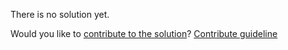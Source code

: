 
There is no solution yet.

Would you like to [contribute to the solution](https://github.com/BFEdev/BFE.dev-solutions/blob/main/question/how-http-works-http1.1-vs-http2_en.md)? [Contribute guideline](https://github.com/BFEdev/BFE.dev-solutions#how-to-contribute)
